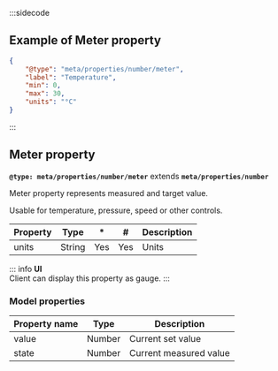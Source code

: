 :::sidecode
## Example of Meter property

```json
{
	"@type": "meta/properties/number/meter",
	"label": "Temperature",
	"min": 0,
	"max": 30,
	"units": "°C"
}
```
:::

## Meter property

**`@type: meta/properties/number/meter`** extends **`meta/properties/number`**

Meter property represents measured and target value.

Usable for temperature, pressure, speed or other controls.

| Property | Type | * | # | Description |
| -------- | ---- | - | - | ----------- |
| units    | String | Yes | Yes | Units |

::: info
**UI**  
Client can display this property as gauge.
:::

### Model properties
| Property name | Type   | Description            |
| ------------- | ------ | ---------------------- |
| value         | Number | Current set value      |
| state         | Number | Current measured value |